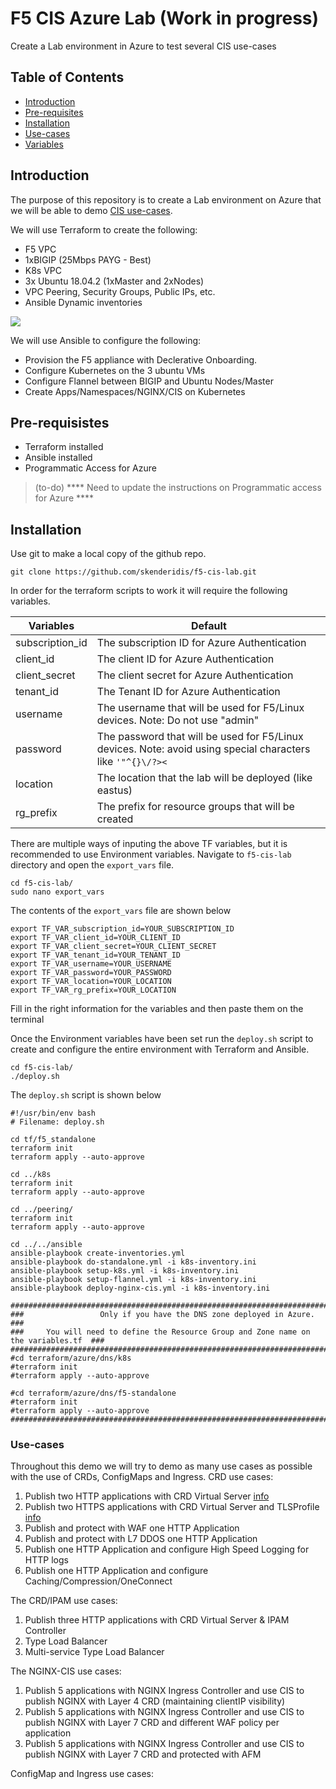 
# F5 CIS Azure Lab (Work in progress)

Create a Lab environment in Azure to test several CIS use-cases


## Table of Contents

- [Introduction](#introduction)
- [Pre-requisites](#pre-requisites)
- [Installation](#installation)
- [Use-cases](#use-cases)
- [Variables](#variables)


## Introduction

The purpose of this repository is to create a Lab environment on Azure that we will be able to demo [CIS use-cases](#use-cases).<br>

We will use Terraform to create the following:
* F5 VPC
* 1xBIGIP (25Mbps PAYG - Best)
* K8s VPC
* 3x Ubuntu 18.04.2 (1xMaster and 2xNodes)
* VPC Peering, Security Groups, Public IPs, etc.
* Ansible Dynamic inventories

<img src="https://raw.githubusercontent.com/skenderidis/f5-cis-lab/main/images/cis-lab-1.png">

We will use Ansible to configure the following:
* Provision the F5 appliance with Declerative Onboarding.
* Configure Kubernetes on the 3 ubuntu VMs
* Configure Flannel between BIGIP and Ubuntu Nodes/Master
* Create Apps/Namespaces/NGINX/CIS on Kubernetes


## Pre-requisistes

- Terraform installed
- Ansible installed
- Programmatic Access for Azure 

> (to-do) **** Need to update the instructions on Programmatic access for Azure ****

## Installation

Use git to make a local copy of the github repo.
```shell
git clone https://github.com/skenderidis/f5-cis-lab.git
```

In order for the terraform scripts to work it will require the following variables. 

| Variables          | Default  |
|--------------------|-------------------------------|
| subscription_id	   |  The subscription ID for Azure Authentication  |
| client_id	         |  The client ID for Azure Authentication    |
| client_secret      | 	The client secret for Azure Authentication |
| tenant_id          |  The Tenant ID for Azure Authentication  | 
| username	         |  The username that will be used for F5/Linux devices. Note: Do not use "admin"      |
| password	         |  The password that will be used for F5/Linux devices. Note: avoid using special characters like `'"^{}\/?><`       |
| location	         |  The location that the lab will be deployed (like eastus)  |
| rg_prefix	         |  The prefix for resource groups that will be created   |


There are multiple ways of inputing the above TF variables, but it is recommended to use Environment variables. Navigate to `f5-cis-lab` directory and open the `export_vars` file.

```shell
cd f5-cis-lab/
sudo nano export_vars
```

The contents of the `export_vars` file are shown below
```shell
export TF_VAR_subscription_id=YOUR_SUBSCRIPTION_ID
export TF_VAR_client_id=YOUR_CLIENT_ID
export TF_VAR_client_secret=YOUR_CLIENT_SECRET
export TF_VAR_tenant_id=YOUR_TENANT_ID
export TF_VAR_username=YOUR_USERNAME
export TF_VAR_password=YOUR_PASSWORD
export TF_VAR_location=YOUR_LOCATION
export TF_VAR_rg_prefix=YOUR_LOCATION
```

Fill in the right information for the variables and then paste them on the terminal 


Once the Environment variables have been set run the `deploy.sh` script to create and configure the entire environment with Terraform and Ansible.
```shell
cd f5-cis-lab/
./deploy.sh
```


The `deploy.sh` script is shown below

```shell
#!/usr/bin/env bash
# Filename: deploy.sh

cd tf/f5_standalone
terraform init
terraform apply --auto-approve

cd ../k8s
terraform init
terraform apply --auto-approve

cd ../peering/
terraform init
terraform apply --auto-approve

cd ../../ansible
ansible-playbook create-inventories.yml
ansible-playbook do-standalone.yml -i k8s-inventory.ini
ansible-playbook setup-k8s.yml -i k8s-inventory.ini
ansible-playbook setup-flannel.yml -i k8s-inventory.ini
ansible-playbook deploy-nginx-cis.yml -i k8s-inventory.ini

######################################################################################### 
###                 Only if you have the DNS zone deployed in Azure.                  ###
###     You will need to define the Resource Group and Zone name on the variables.tf  ###
######################################################################################### 
#cd terraform/azure/dns/k8s
#terraform init
#terraform apply --auto-approve

#cd terraform/azure/dns/f5-standalone
#terraform init
#terraform apply --auto-approve
######################################################################################### 

```


### Use-cases
Throughout this demo we will try to demo as many use cases as possible with the use of CRDs, ConfigMaps and Ingress.
CRD use cases:

1) Publish two HTTP applications with CRD Virtual Server <a href="https://github.com/skenderidis/f5-cis-lab/tree/main/use-cases/crd/http">info </a>
2) Publish two HTTPS applications with CRD Virtual Server and TLSProfile <a href="https://github.com/skenderidis/f5-cis-lab/tree/main/use-cases/crd/ssl">info </a>
3) Publish and protect with WAF one HTTP Application 
4) Publish and protect with L7 DDOS one HTTP Application 
5) Publish one HTTP Application and configure High Speed Logging for HTTP logs 
6) Publish one HTTP Application and configure Caching/Compression/OneConnect

The CRD/IPAM use cases:
1) Publish three HTTP applications with CRD Virtual Server & IPAM Controller 
2) Type Load Balancer
3) Multi-service Type Load Balancer

The NGINX-CIS use cases:
1) Publish 5 applications with NGINX Ingress Controller and use CIS to publish NGINX with Layer 4 CRD (maintaining clientIP visibility) 
2) Publish 5 applications with NGINX Ingress Controller and use CIS to publish NGINX with Layer 7 CRD and different WAF policy per application
3) Publish 5 applications with NGINX Ingress Controller and use CIS to publish NGINX with Layer 7 CRD and protected with AFM

ConfigMap and Ingress use cases:

